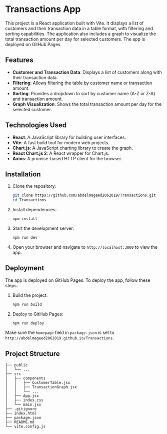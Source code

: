 # Transactions App

This project is a React application built with Vite. It displays a list of customers and their transaction data in a table format, with filtering and sorting capabilities. The application also includes a graph to visualize the total transaction amount per day for selected customers. The app is deployed on GitHub Pages.

## Features

- **Customer and Transaction Data**: Displays a list of customers along with their transaction data.
- **Filtering**: Allows filtering the table by customer name or transaction amount.
- **Sorting**: Provides a dropdown to sort by customer name (A-Z or Z-A) and transaction amount.
- **Graph Visualization**: Shows the total transaction amount per day for the selected customer.

## Technologies Used

- **React**: A JavaScript library for building user interfaces.
- **Vite**: A fast build tool for modern web projects.
- **Chart.js**: A JavaScript charting library to create the graph.
- **React Chart.js 2**: A React wrapper for Chart.js.
- **Axios**: A promise-based HTTP client for the browser.

## Installation

1. Clone the repository:
    ```bash
    git clone https://github.com/abdelmageed2062019/Transactions.git
    cd Transactions
    ```

2. Install dependencies:
    ```bash
    npm install
    ```

3. Start the development server:
    ```bash
    npm run dev
    ```

4. Open your browser and navigate to `http://localhost:3000` to view the app.

## Deployment

The app is deployed on GitHub Pages. To deploy the app, follow these steps:

1. Build the project:
    ```bash
    npm run build
    ```

2. Deploy to GitHub Pages:
    ```bash
    npm run deploy
    ```

Make sure the `homepage` field in `package.json` is set to `http://abdelmageed2062019.github.io/Transactions`.

## Project Structure

```plaintext
├── public
│   └── ...
├── src
│   ├── components
│   │   ├── CustomerTable.jsx
│   │   ├── TransactionGraph.jsx
│   │   └── ...
│   ├── App.jsx
│   ├── index.css
│   └── main.jsx
├── .gitignore
├── index.html
├── package.json
├── README.md
└── vite.config.js
